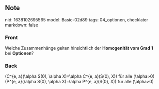 ## Note
nid: 1638102695565
model: Basic-02d89
tags: 04_optionen, checklater
markdown: false

### Front
Welche Zusammenhänge gelten hinsichtlich der <b>Homogenität vom
Grad 1</b> bei <b>Optionen</b>?

### Back
\(C^{e, a}(\alpha S(0), \alpha X)=\alpha C^{e, a}(S(0), X)\) für alle \(\alpha>0\)
\(P^{e, a}(\alpha S(0), \alpha X)=\alpha P^{e, a}(S(0), X)\) für alle \(\alpha>0\)
